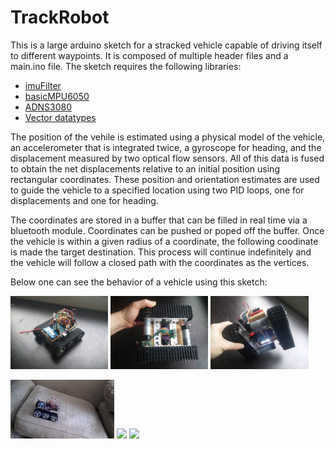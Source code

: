 # TrackRobot
This is a large arduino sketch for a stracked vehicle capable of driving itself to different waypoints. It is composed of multiple header files and a main.ino file. The sketch requires the following libraries: 

- [imuFilter](https://github.com/RCmags/imuFilter)
- [basicMPU6050](https://github.com/RCmags/basicMPU6050)
- [ADNS3080](https://github.com/RCmags/ADNS3080)
- [Vector datatypes](https://github.com/RCmags/vector_datatype)

The position of the vehile is estimated using a physical model of the vehicle, an accelerometer that is integrated twice, a gyroscope for heading, and the displacement measured by two optical flow sensors. All of this data is fused to obtain the net displacements relative to an initial position using rectangular coordinates. These position and orientation estimates are used to guide the vehicle to a specified location using two PID loops, one for displacements and one for heading.  

The coordinates are stored in a buffer that can be filled in real time via a bluetooth module. Coordinates can be pushed or poped off the buffer. Once the vehicle is within a given radius of a coordinate, the following coodinate is made the target destination. This process will continue indefinitely and the vehicle will follow a closed path with the coordinates as the vertices. 

Below one can see the behavior of a vehicle using this sketch:  

<img src = "/images/tank1_res.jpg" width = "31%"> <img src = "/images/tank2_res.jpg" width = "31%"> <img src = "/images/tank3_res.jpg" width = "31%">  

<img src = "/images/inclined_plane.gif" width = "33%"> <img src = "/images/disturbance.gif" width = "27%"> <img src = "/images/zip_zag.gif" width = "33%">
